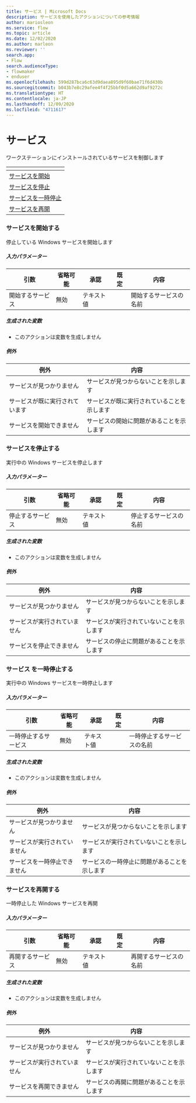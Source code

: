 ```yaml
---
title: サービス | Microsoft Docs
description: サービスを使用したアクションについての参考情報
author: mariosleon
ms.service: flow
ms.topic: article
ms.date: 12/02/2020
ms.author: marleon
ms.reviewer: ''
search.app:
- Flow
search.audienceType:
- flowmaker
- enduser
ms.openlocfilehash: 599d287bca6c63d9daea895d9f60bae71f6d430b
ms.sourcegitcommit: b043b7e8c29afee4f4f25bbf0d5a662d9af9272c
ms.translationtype: HT
ms.contentlocale: ja-JP
ms.lasthandoff: 12/09/2020
ms.locfileid: "4711617"
---
```

# <a name="services"></a>サービス 



ワークステーションにインストールされているサービスを制御します

|<!-- --> |
|-----|
|[サービスを開始](#start)|
|[サービスを停止](#stop)|
|[サービスを一時停止](#pause)|
|[サービスを再開](#resume)|

### <a name="start-service"></a><a name="start"></a> サービスを開始する
停止している Windows サービスを開始します

##### <a name="input-parameters"></a>入力パラメーター
|引数|省略可能|承認|既定|内容|
|-----|-----|-----|-----|-----|
|開始するサービス|無効|テキスト値||開始するサービスの名前|


##### <a name="variables-produced"></a>生成された変数
- このアクションは変数を生成しません

##### <a name="exceptions"></a><a name="start_onerror"></a> 例外
|例外|内容|
|-----|-----|
|サービスが見つかりません|サービスが見つからないことを示します|
|サービスが既に実行されています|サービスが既に実行されていることを示します|
|サービスを開始できません|サービスの開始に問題があることを示します|

### <a name="stop-service"></a><a name="stop"></a> サービスを停止する
実行中の Windows サービスを停止します

##### <a name="input-parameters"></a>入力パラメーター
|引数|省略可能|承認|既定|内容|
|-----|-----|-----|-----|-----|
|停止するサービス|無効|テキスト値||停止するサービスの名前|


##### <a name="variables-produced"></a>生成された変数
- このアクションは変数を生成しません

##### <a name="exceptions"></a><a name="stop_onerror"></a> 例外
|例外|内容|
|-----|-----|
|サービスが見つかりません|サービスが見つからないことを示します|
|サービスが実行されていません|サービスが実行されていないことを示します|
|サービスを停止できません|サービスの停止に問題があることを示します|

### <a name="pause-service"></a><a name="pause"></a> サービス を一時停止する
実行中の Windows サービスを一時停止します

##### <a name="input-parameters"></a>入力パラメーター
|引数|省略可能|承認|既定|内容|
|-----|-----|-----|-----|-----|
|一時停止するサービス|無効|テキスト値||一時停止するサービスの名前|


##### <a name="variables-produced"></a>生成された変数
- このアクションは変数を生成しません

##### <a name="exceptions"></a><a name="pause_onerror"></a> 例外
|例外|内容|
|-----|-----|
|サービスが見つかりません|サービスが見つからないことを示します|
|サービスが実行されていません|サービスが実行されていないことを示します|
|サービスを一時停止できません|サービスの一時停止に問題があることを示します|

### <a name="resume-service"></a><a name="resume"></a> サービスを再開する
一時停止した Windows サービスを再開

##### <a name="input-parameters"></a>入力パラメーター
|引数|省略可能|承認|既定|内容|
|-----|-----|-----|-----|-----|
|再開するサービス|無効|テキスト値||再開するサービスの名前|


##### <a name="variables-produced"></a>生成された変数
- このアクションは変数を生成しません

##### <a name="exceptions"></a><a name="resume_onerror"></a> 例外
|例外|内容|
|-----|-----|
|サービスが見つかりません|サービスが見つからないことを示します|
|サービスが実行されていません|サービスが実行されていないことを示します|
|サービスを再開できません|サービスの再開に問題があることを示します|


